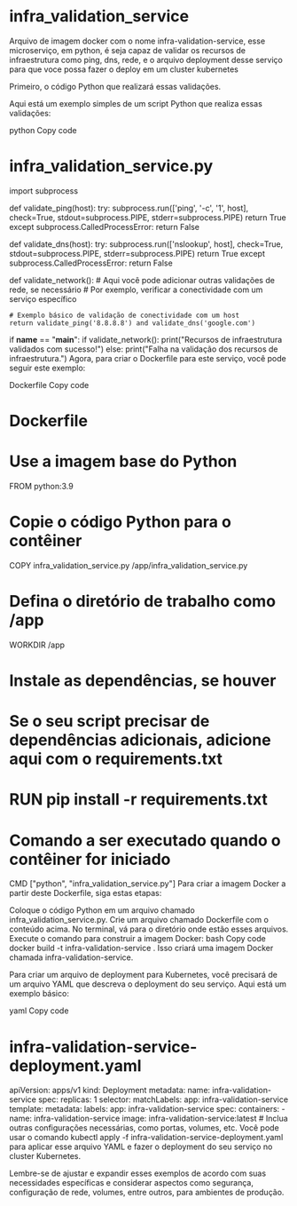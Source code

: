 # infra_validation_service

Arquivo de imagem docker com o nome infra-validation-service,  esse microserviço, em python, é seja capaz de validar os recursos de infraestrutura como ping, dns, rede, e o arquivo deployment desse serviço para que voce possa fazer o deploy em um cluster kubernetes

Primeiro, o código Python que realizará essas validações.

Aqui está um exemplo simples de um script Python que realiza essas validações:

python
Copy code
# infra_validation_service.py

import subprocess

def validate_ping(host):
    try:
        subprocess.run(['ping', '-c', '1', host], check=True, stdout=subprocess.PIPE, stderr=subprocess.PIPE)
        return True
    except subprocess.CalledProcessError:
        return False

def validate_dns(host):
    try:
        subprocess.run(['nslookup', host], check=True, stdout=subprocess.PIPE, stderr=subprocess.PIPE)
        return True
    except subprocess.CalledProcessError:
        return False

def validate_network():
    # Aqui você pode adicionar outras validações de rede, se necessário
    # Por exemplo, verificar a conectividade com um serviço específico

    # Exemplo básico de validação de conectividade com um host
    return validate_ping('8.8.8.8') and validate_dns('google.com')

if __name__ == "__main__":
    if validate_network():
        print("Recursos de infraestrutura validados com sucesso!")
    else:
        print("Falha na validação dos recursos de infraestrutura.")
Agora, para criar o Dockerfile para este serviço, você pode seguir este exemplo:

Dockerfile
Copy code
# Dockerfile

# Use a imagem base do Python
FROM python:3.9

# Copie o código Python para o contêiner
COPY infra_validation_service.py /app/infra_validation_service.py

# Defina o diretório de trabalho como /app
WORKDIR /app

# Instale as dependências, se houver
# Se o seu script precisar de dependências adicionais, adicione aqui com o requirements.txt
# RUN pip install -r requirements.txt

# Comando a ser executado quando o contêiner for iniciado
CMD ["python", "infra_validation_service.py"]
Para criar a imagem Docker a partir deste Dockerfile, siga estas etapas:

Coloque o código Python em um arquivo chamado infra_validation_service.py.
Crie um arquivo chamado Dockerfile com o conteúdo acima.
No terminal, vá para o diretório onde estão esses arquivos.
Execute o comando para construir a imagem Docker:
bash
Copy code
docker build -t infra-validation-service .
Isso criará uma imagem Docker chamada infra-validation-service.

Para criar um arquivo de deployment para Kubernetes, você precisará de um arquivo YAML que descreva o deployment do seu serviço. Aqui está um exemplo básico:

yaml
Copy code
# infra-validation-service-deployment.yaml

apiVersion: apps/v1
kind: Deployment
metadata:
  name: infra-validation-service
spec:
  replicas: 1
  selector:
    matchLabels:
      app: infra-validation-service
  template:
    metadata:
      labels:
        app: infra-validation-service
    spec:
      containers:
      - name: infra-validation-service
        image: infra-validation-service:latest
        # Inclua outras configurações necessárias, como portas, volumes, etc.
Você pode usar o comando kubectl apply -f infra-validation-service-deployment.yaml para aplicar esse arquivo YAML e fazer o deployment do seu serviço no cluster Kubernetes.

Lembre-se de ajustar e expandir esses exemplos de acordo com suas necessidades específicas e considerar aspectos como segurança, configuração de rede, volumes, entre outros, para ambientes de produção.

